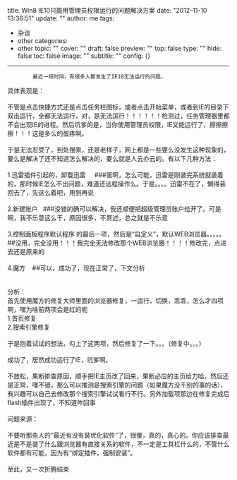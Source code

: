 title: Win8 IE10只能用管理员权限运行的问题解决方案
date: "2012-11-10 13:36:51"
update: ""
author: me
tags:
- 杂谈
- other
categories:
- other
topic: ""
cover: ""
draft: false
preview: ""
top: false
type: ""
hide: false
toc: false
image: ""
subtitle: ""
config: {}


---




			最近一段时间，有很多人都发生了IE10无法运行的问题。
<div>具体表现是：</div>
<div><br /></div>
<div>
不管是点击快捷方式还是点击任务栏图标，或者点击开始菜单，或者到IE的目录下双击运行，全都无法运行，对，是无法运行！！！！！！检测过，任务管理器里都不会出现IE的进程。然后坑爹的是，当你使用管理员权限，IE又能运行了，擦擦擦擦！！！这是多么的蛋疼啊。</div>
<div><br /></div>
<div>
于是无法忍受了，到处搜索，还是老样子，网上都是一些要么没发生这种现象的，要么是解决了还不知道怎么解决的，要么就是人云亦云的。有以下几种方法：</div>
<div><br /></div>
<div>1.迅雷插件引起的，卸载迅雷 &nbsp;<wbr> &nbsp;</wbr><wbr>
&nbsp;</wbr><wbr>###蛋啊，怎么可能，迅雷是刚装完系统就装着的，那时候IE怎么不出问题，难道还远程操作么。于是。。。。迅雷不在了，懒得装回去了，先这么着吧，用到再说</wbr></div>
<div><br /></div>
<div>2.新建账户 &nbsp;<wbr>
&nbsp;</wbr><wbr>###没错的确可以解决，我还顺便把超级管理员账户给开了。可是啊，我不乐意这么干，原因很多，不赘述，总之就是不乐意</wbr></div>
<div><br /></div>
<div>3.控制面板程序默认程序 的最后一项，然后是“自定义”，默认WEB浏览器。。。。。 &nbsp;<wbr>
##没用，完全没用！！！我完全无法修改那个WEB浏览器！！！！修改完，点进去还是原来的</wbr></div>
<div><br /></div>
<div>4.魔方 &nbsp;<wbr> &nbsp;</wbr><wbr>
##可以，成功了，现在正常了，下文分析</wbr></div>
<div><br /></div>
<div><br /></div>
<div>分析：</div>
<div>首先使用魔方的修复大师里面的浏览器修复，一运行，切换，乖乖，怎么才四项啊，嘿为啥前两项会是红的呢</div>
<div>1.首页修复</div>
<div>2.搜索引擎修复</div>
<div><br /></div>
<div>于是抱着试试的想法，勾上了这两项，然后修复了一下。。。（修复中。。。）</div>
<div><br /></div>
<div>成功了，居然成功运行了IE，坑爹啊。</div>
<div><br /></div>
<div>
不放松，果断排查原因，顺手把IE主页改了回来，果断必应的主页给力哈，然后还是正常，嘿不错，那么可以推测是搜索引擎的问题（如果魔方没干别的事的话），有兴趣可以自己去修改那个搜索引擎试试看行不行。另外加载项那边在修复完成后flash插件出现了，不知道咋回事</div>
<div><br /></div>
<div>问题来源：</div>
<div><br /></div>
<div>
不要听那些人的“最近有没有装优化软件”了，很傻，真的，真心的。你应该排查最近是不是装了什么跟浏览器有直接关系的软件，不一定是工具栏什么的，不管什么软件都有可能，因为有“绑定插件，强制安装”。</div>
<div><br /></div>
<div>至此，又一次折腾结束</div>
